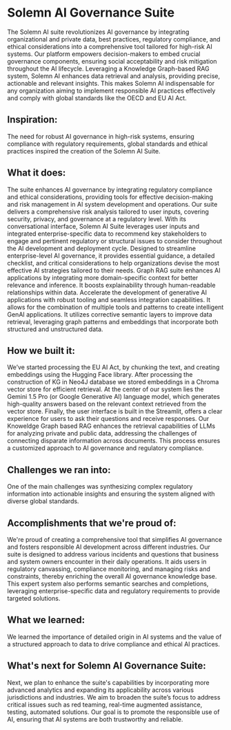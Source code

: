 # **Solemn AI Governance Suite**
The Solemn AI suite revolutionizes AI governance by integrating organizational and private data, best practices, regulatory compliance, and ethical considerations into a comprehensive tool tailored for high-risk AI systems. Our platform empowers decision-makers to embed crucial governance components, ensuring social acceptability and risk mitigation throughout the AI lifecycle. Leveraging a Knowledge Graph-based RAG system, Solemn AI enhances data retrieval and analysis, providing precise, actionable and relevant insights. This makes Solemn AI indispensable for any organization aiming to implement responsible AI practices effectively and comply with global standards like the OECD and EU AI Act. 

## **Inspiration**: 
The need for robust AI governance in high-risk systems, ensuring compliance with regulatory requirements, global standards and ethical practices inspired the creation of the Solemn AI Suite.

## **What it does**: 
The suite enhances AI governance by integrating regulatory compliance and ethical considerations, providing tools for effective decision-making and risk management in AI system development and operations. Our suite delivers a comprehensive risk analysis tailored to user inputs, covering security, privacy, and governance at a regulatory level. With its conversational interface, Solemn AI Suite leverages user inputs and integrated enterprise-specific data to recommend key stakeholders to engage and pertinent regulatory or structural issues to consider throughout the AI development and deployment cycle. Designed to streamline enterprise-level AI governance, it provides essential guidance, a detailed checklist, and critical considerations to help organizations devise the most effective AI strategies tailored to their needs. Graph RAG suite enhances AI applications by integrating more domain-specific context for better relevance and inference. It boosts explainability through human-readable relationships within data. Accelerate the development of generative AI applications with robust tooling and seamless integration capabilities. It allows for the combination of multiple tools and patterns to create intelligent GenAI applications. It utilizes corrective semantic layers to improve data retrieval, leveraging graph patterns and embeddings that incorporate both structured and unstructured data.

## **How we built it**: 
We’ve started processing the EU AI Act, by chunking the text, and creating embeddings using the Hugging Face library. After processing the construction of KG in Neo4J database we stored embeddings in a Chroma vector store for efficient retrieval. At the center of our system lies the Gemini 1.5 Pro (or Google Generative AI) language model, which generates high-quality answers based on the relevant context retrieved from the vector store. Finally, the user interface is built in the Streamlit, offers a clear experience for users to ask their questions and receive responses. Our Knoweldge Graph based RAG enhances the retrieval capabilities of LLMs for analyzing private and public data, addressing the challenges of connecting disparate information across documents. This process ensures a customized approach to AI governance and regulatory compliance.

## **Challenges we ran into**: 
One of the main challenges was synthesizing complex regulatory information into actionable insights and ensuring the system aligned with diverse global standards.

## **Accomplishments that we're proud of**: 
We're proud of creating a comprehensive tool that simplifies AI governance and fosters responsible AI development across different industries. Our suite is designed to address various incidents and questions that business and system owners encounter in their daily operations. It aids users in regulatory canvassing, compliance monitoring, and managing risks and constraints, thereby enriching the overall AI governance knowledge base. This expert system also performs semantic searches and completions, leveraging enterprise-specific data and regulatory requirements to provide targeted solutions.

## **What we learned**: 
We learned the importance of detailed origin in AI systems and the value of a structured approach to data to drive compliance and ethical AI practices.

## **What's next for Solemn AI Governance Suite**: 
Next, we plan to enhance the suite's capabilities by incorporating more advanced analytics and expanding its applicability across various jurisdictions and industries. We aim to broaden the suite’s focus to address critical issues such as red teaming, real-time augmented assistance, testing, automated solutions. Our goal is to promote the responsible use of AI, ensuring that AI systems are both trustworthy and reliable.
